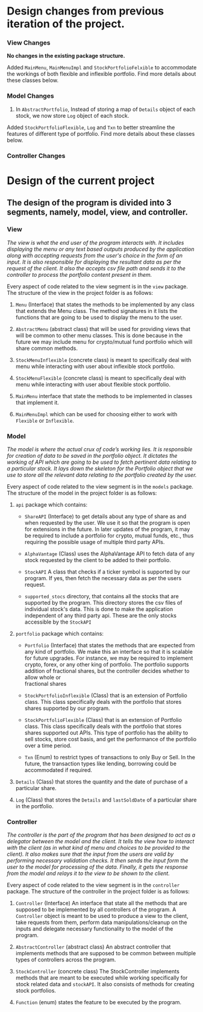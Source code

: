 # Design changes from previous iteration of the project. 

### View Changes
**No changes in the existing package structure.** 

Added `MainMenu`, `MainMenuImpl` and `StockPortfolioFelxible` to accommodate the workings of both
flexible and inflexible portfolio. Find more details about these classes below.


### Model Changes
1. In `AbstractPortfolio`, Instead of storing a map of `Details` object of each stock, we now 
store `Log` object of each stock. 

Added `StockPortfolioFlexible`, `Log` and `Txn` to better streamline the features of different type of portfolio. 
Find more details about these classes below.


### Controller Changes




# Design of the current project

## The design of the program is divided into 3 segments, namely, model, view, and controller.

### View
*The view is what the end user of the program interacts with.
It includes displaying the menu or any text based outputs produced by the application along with
accepting requests from the user's choice in the form of an input.
It is also responsible for displaying the resultant data as per the request of the client.
It also the accepts csv file path and sends it to the controller to process the portfolio
content present in them.*

Every aspect of code related to the view segment is in the `view` package.
The structure of the view in the project folder is as follows:

1. `Menu` (Interface) that states the methods to be implemented by any class that extends
   the Menu class. The method signatures in it lists the functions that are going to be used to
   display the menu to the user.

2. `AbstractMenu` (abstract class) that will be used for providing views that will be
   common to other menu classes. This is done because in the future we may include menu for
   crypto/mutual fund portfolio which will share common methods.

3. `StockMenuInflexible` (concrete class) is meant to specifically deal with menu while interacting with
   user about inflexible stock portfolio.

4. `StockMenuFlexible` (concrete class) is meant to specifically deal with menu while interacting with
   user about flexible stock portfolio.

5. `MainMenu` interface that state the methods to be implemented in classes that implement it.

6. `MainMenuImpl` which can be used for choosing either to work with `Flexible` or `Inflexible`.


### Model
*The model is where the actual crux of code’s working lies. It is responsible for creation of
data to be saved in the portfolio object. It dictates the working of API which are going to be
used to fetch pertinent data relating to a particular stock. It lays down the skeleton for the
Portfolio object that we use to store all the relevant data relating to the portfolio created
by the user.*

Every aspect of code related to the view segment is in the `models` package.
The structure of the model in the project folder is as follows:

1. `api` package which contains:
   - `ShareAPI` (Interface) to get details about any type of share as and when requested by the
     user. We use it so that the program is open for extensions in the future. In later updates
     of the program, it may be required to include a portfolio for crypto, mutual funds, etc.,
     thus requiring the possible usage of multiple third party APIs.

   - `AlphaVantage` (Class) uses the AlphaVantage API to fetch data of any stock requested by
     the client to be added to their portfolio.

   - `StockAPI` A class that checks if a ticker symbol is supported by our program.
     If yes, then fetch the necessary data as per the users request.

   - `supported_stocs` directory, that contains all the stocks that are supported by the program.
     This directory stores the csv files of individual stock's data. This is done to make the
     application independent of any third party api. These are the only stocks accessible by the `StockAPI`

2. `portfolio` package which contains:
   - `Portfolio` (Interface) that states the methods that are expected from any kind of portfolio.
     We make this an interface so that it is scalable for future upgrades. For instance, we may be
     required to implement crypto, forex, or any other king of portfolio. The portfolio supports 
     addition of fractional shares, but the controller decides whether to allow whole or  
     fractional shares

   - `StockPortfolioInflexible` (Class) that is an extension of Portfolio class. This class specifically
     deals with the portfolio that stores shares supported by our program. 

   - `StockPortfolioFlexible` (Class) that is an extension of Portfolio class. This class specifically
     deals with the portfolio that stores shares supported out APIs. This type of portfolio has the ability to sell stocks, store cost basis,
     and get the performance of the portfolio over a time period. 

   - `Txn` (Enum)  to restrict types of transactions to only Buy or Sell. In the future, the transaction types like
     lending, borrowing could be accommodated if required.

3. `Details` (Class) that stores the quantity and the date of purchase of a particular share.

4. `Log` (Class) that stores the `Details` and `lastSoldDate` of a particular share in the portfolio.

### Controller

*The controller is the part of the program that has been designed to act as a delegator
between the model and the client. It tells the view how to interact with the client (as in
what kind of menu and choices to be provided to the client). It also makes sure that the
input from the users are valid by performing necessary validation checks. It then sends the
input form the user to the model for processing of the data. Finally, it gets the response from the
model and relays it to the view to be shown to the client.*


Every aspect of code related to the view segment is in the `controller` package.
The structure of the controller in the project folder is as follows:

1. `Controller` (Interface) An interface that state all the methods that are supposed to be
   implemented by all controllers of the program. A `Controller` object is meant to be
   used to produce a view to the client, take requests from them, perform data manipulations/cleanup
   on the inputs and delegate necessary functionality to the model of the program.

2. `AbstractController` (abstract class) An abstract controller that implements methods that
   are supposed to be common between multiple types of controllers across the program.

3. `StockController` (concrete class) The StockController implements methods that are meant to
   be executed while working specifically for stock related data and `stockAPI`. It also consists of
   methods for creating stock portfolios.

4. `Function` (enum) states the feature to be executed by the program.



